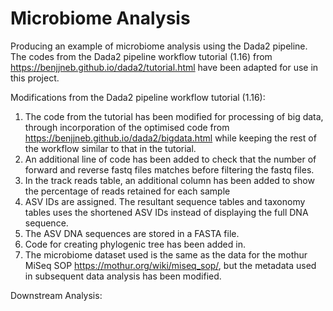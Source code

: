 # Microbiome Analysis
Producing an example of microbiome analysis using the Dada2 pipeline. The codes from the Dada2 pipeline workflow tutorial (1.16) from https://benjjneb.github.io/dada2/tutorial.html have been adapted for use in this project. 

Modifications from the Dada2 pipeline workflow tutorial (1.16):
1) The code from the tutorial has been modified for processing of big data, through incorporation of the optimised code from https://benjjneb.github.io/dada2/bigdata.html while keeping the rest of the workflow similar to that in the tutorial.
2) An additional line of code has been added to check that the number of forward and reverse fastq files matches before filtering the fastq files.
3) In the track reads table, an additional column has been added to show the percentage of reads retained for each sample
4) ASV IDs are assigned. The resultant sequence tables and taxonomy tables uses the shortened ASV IDs instead of displaying the full DNA sequence.
5) The ASV DNA sequences are stored in a FASTA file.
6) Code for creating phylogenic tree has been added in.
7) The microbiome dataset used is the same as the data for the mothur MiSeq SOP https://mothur.org/wiki/miseq_sop/, but the metadata used in subsequent data analysis has been modified.

Downstream Analysis:
